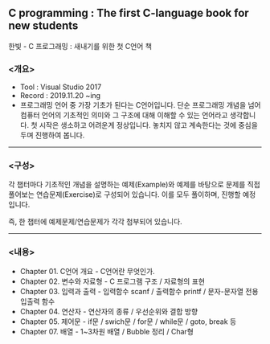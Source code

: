 ## C programming : The first C-language book for new students
한빛 - C 프로그래밍 : 새내기를 위한 첫 C언어 책


### <개요>

- Tool : Visual Studio 2017
- Record : 2019.11.20 ~ing
- 프로그래밍 언어 중 가장 기초가 된다는 C언어입니다. 단순 프로그래밍 개념을 넘어 컴퓨터 언어의 기초적인 의미와 그 구조에 대해 이해할 수 있는 언어라고 생각합니다. 첫 시작은 생소하고 어려운게 정상입니다. 놓치지 않고 계속한다는 것에 중심을 두며 진행하여 봅니다.

---

### <구성>

각 챕터마다 기초적인 개념을 설명하는 예제(Example)와 예제를 바탕으로 문제를 직접 풀어보는 연습문제(Exercise)로 구성되어 있습니다. 이를 모두 풀이하며, 진행할 예정입니다.

즉, 한 챕터에 예제문제/연습문제가 각각 첨부되어 있습니다.

---

### <내용>

- Chapter 01. C언어 개요 - C언어란 무엇인가.
- Chapter 02. 변수와 자료형 - C 프로그램 구조 / 자료형의 표현
- Chapter 03. 입력과 출력 - 입력함수 scanf / 출력함수 printf / 문자-문자열 전용 입출력 함수
- Chapter 04. 연산자 - 연산자의 종류 / 우선순위와 결합 방향
- Chapter 05. 제어문 - if문 / swich문 / for문 / while문 / goto, break 등
- Chapter 07. 배열 - 1~3차원 배열 / Bubble 정리 / Char형 

